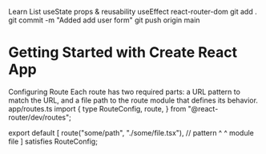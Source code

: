 Learn List
useState
props & reusability
useEffect
react-router-dom
git add .
git commit -m "Added add user form"
git push origin main
# Getting Started with Create React App

Configuring Route
 Each route has two required parts: a URL pattern to match the URL, and a file path to the route module that defines its behavior.
app/routes.ts
import {
  type RouteConfig,
  route,
} from "@react-router/dev/routes";

export default [
  route("some/path", "./some/file.tsx"),
  // pattern ^           ^ module file
] satisfies RouteConfig;




